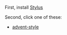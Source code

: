 First, install [Stylus](https://add0n.com/stylus.html)

Second, click one of these:

* [advent-style](https://raw.githubusercontent.com/agriffis/userstyles/master/advent-style.user.css)

